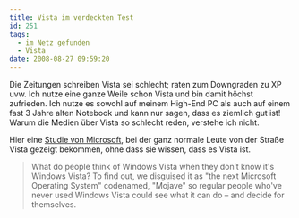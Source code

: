```yaml
---
title: Vista im verdeckten Test
id: 251
tags:
  - im Netz gefunden
  - Vista
date: 2008-08-27 09:59:20
---
```


Die Zeitungen schreiben Vista sei schlecht; raten zum Downgraden zu XP uvw. Ich nutze eine ganze Weile schon Vista und bin damit höchst zufrieden. Ich nutze es sowohl auf meinem High-End PC als auch auf einem fast 3 Jahre alten Notebook und kann nur sagen, dass es ziemlich gut ist! Warum die Medien über Vista so schlecht reden, verstehe ich nicht.

Hier eine [Studie von Microsoft](http://www.mojaveexperiment.com/), bei der ganz normale Leute von der Straße Vista gezeigt bekommen, ohne dass sie wissen, dass es Vista ist.

> What do people think of Windows Vista when they don’t know it's Windows Vista? To find out, we disguised it as "the next Microsoft Operating System" codenamed, "Mojave" so regular people who've never used Windows Vista could see what it can do – and decide for themselves.